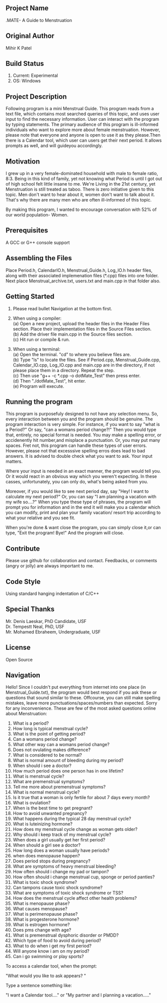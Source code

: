 Project Name
--------------
.MATE- A Guide to Menstruation

Original Author
---------------
Mihir K Patel

Build Status
---------------
1) Current: Experimental
2) OS:	Windows

Project Description
-------------------
Following program is a mini Menstrual Guide. This program
reads from a text file, which contains most searched
queries of this topic, and uses user input to find the 
necessary information. User can interact with the program 
by typing statements. The primary audience of this program
is ill-informed individuals who want to explore more about 
female menstruation. However, please note that everyone and 
anyone is open to use it as they please.Then there is a 
Calendar tool, which user can users get their next period. It 
allows prompts as well, and will guideyou accordingly. 

Motivation
-----------
I grew up in a very female-dominated household with male to 
female ratio, 8:3. Being in this kind of family, yet not 
knowing what Period is until I got out of high school felt 
little insane to me. We're Living in the 21st century, yet
Menstruation is still treated as taboo. There is zero 
initiative given to this topic. Men don't want to hear 
about it, women don't want to talk about it. That's why 
there are many men who are often ill-informed of this topic. 

By making this program, I wanted to encourage conversation 
with 52% of our world population- Women.

Prerequisites
-------------
A GCC or G++ console support

Assembling the Files
--------------------
Place Period.h, CalendarIO.h, Menstrual_Guide.h, Log_IO.h
header files, along with their associated implemenation 
files (*.cpp) files into one folder. Next place 
Menstrual_archive.txt, users.txt and main.cpp in that folder also.

Getting Started
---------------
1) Please read bullet Navigation at the bottom first.

2) When using a compiler:  
    (a) Open a new project, upload the header files in the Header 
     Files section. Place their implementation files in the
     Source Files section.    
    (b) Add the driver file main.cpp in the Source 
     files section.  
    (c) Hit run or compile & run.  
    
3) When using a terminal:  
    (a) Open the terminal. "cd" to where you believe files are.  
    (b) Type "ls" to locate the files. See if Period.cpp, 
      Menstrual_Guide.cpp, Calendar_IO.cpp, Log_IO.cpp and 
      main.cpp are in the directory, if not please
      place them in a directory. Repeat the step.  
    (c) Then use "g++ -c *.cpp -o dotMate_Test" then press enter.  
    (d) Then "./dotMate_Test", hit enter.  
    (e) Program will execute.  
    
    
Running the program
-------------------
This program is purposefuly designed to not have any
selection menu. So, every interaction between you and the
program should be genuine. The program interaction is
very simple. For instance, if you want to say "what is a
Period?" Or say, "can a womans period change?!"
Then you would type that, entirely, no special format 
is needed. You may make a spelling error, or accidenently 
hit number,and misplace a punctuation. Or, you may put many 
spaces. Fret not, this program can handle these types of 
user errors. However, please not that excesssive
spelling erros does lead to bad answers. It is advised to
double check what you want to ask. Your input matters.

Where your input is needed in an exact manner, the program 
would tell you. Or it would react in an obvious way which
you weren't expecting. In these casses, unfortunately,
you can only do, what's being asked from you.

Moreover, if you would like to see next period day, say 
"Hey! I want to calculate my next period?" Or, you can say
"I am planning a vacation with my wife so....?" When you
type these type of phrases, the program will prompt you for 
information and in the end it will make you a calendar 
which you can modify, print and plan your family vacation/ 
resort trip according to what your relative and you see fit. 

When you're done & want close the program, you can simply 
close it,or can type, "Exit the program! Bye!" And the
program will close. 

Contribute
------------
Please use github for collaboration and 
contact. Feedbacks, or comments (angry or jolly) are always
important to me.


Code Style
----------
Using standard hanging indentation of C/C++
    
Special Thanks
--------------
Mr. Denis Laeskar, PhD Candidate, USF  
Dr. Tempestt Neal, PhD, USF  
Mr. Mohamed Ebraheem, Undergraduate, USF  
    
License
-----------
Open Source

Navigation
-----------
Hello! Since I couldn't put everything from internet into one 
place (in Menstrual_Guide.txt), the program would best respond 
if you ask these or questions that sound similar to these. 
Offcourse, you can still make spelling mistakes, leave more 
punctuations/spaces/numbers than expected. Sorry for any 
inconvenience. These are few of the most asked questions 
online about Menstruation:  

1) What is a period?  
2) How long is typical menstrual cycle?  
3) What is the point of getting period?     
4) Can a womans period change?   
5) What other way can a womans period change?   
6) Does not ovulating makes difference?   
7) What is considered to be normal?   
8) What is normal amount of bleeding during my period?  
9) When should i see a doctor?  
10) How much period does one person has in one lifetim?  
11) What is menstrual cycle?  
12) What are premenstrual symptoms?  
13) Tell me more about premenstrual symptoms?  
14) What is normal menstrual cycle?  
15) Is it true that a woman is only fertile for about 7 days every month?  
16) What is ovulation?  
17) When is the best time to get pregnant?  
18) How to avoid unwanted pregnancy?  
19) What happens during the typical 28 day menstrual cycle?  
20) What is luteinizing hormone?  
21) How does my menstrual cycle change as woman gets older?  
22) Why should i keep track of my menstrual cycle?  
23) When does a girl usually get her first period?  
24) When should a girl see a doctor?  
25) How long does a woman usually have periods?  
26) when does menopause happen?  
27) Does period stops during pregnancy?  
28) What are symptoms of heavy menstrual bleeding?  
29) How often should i change my pad or tampon?  
30) How often should i change menstrual cup, sponge or period panties?  
31) What is toxic shock syndrome?  
32) Can tampons cause toxic shock syndrome?  
33) What are symptoms of toxic shock syndrome or TSS?  
34) How does the menstrual cycle affect other health problems?  
35) What is menopause phase?  
36) What causes menopause?  
37) What is perimenopause phase?  
38) What is progesterone hormone?  
39) What is estrogen hormone?  
40) Does pms change with age?  
41) What is premenstrual dysphoric disorder or PMDD?  
42) Which type of food to avoid during period?  
43) What to do when i get my first period?  
44) Will anyone know i am on my period?  
45) Can i go swimming or play sports?  

To access a calendar tool, when the prompt:  

"What would you like to ask appears? "

Type a sentence something like:  

"I want a Calendar tool...." or "My partner and I planning a vacation....."

